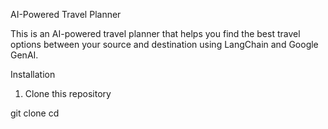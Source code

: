 AI-Powered Travel Planner

This is an AI-powered travel planner that helps you find the best travel options between your source and destination using LangChain and Google GenAI.

Installation
1. Clone this repository

git clone <repo-url>
cd <address-url>
